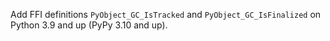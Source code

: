 Add FFI definitions `PyObject_GC_IsTracked` and `PyObject_GC_IsFinalized` on Python 3.9 and up (PyPy 3.10 and up).

